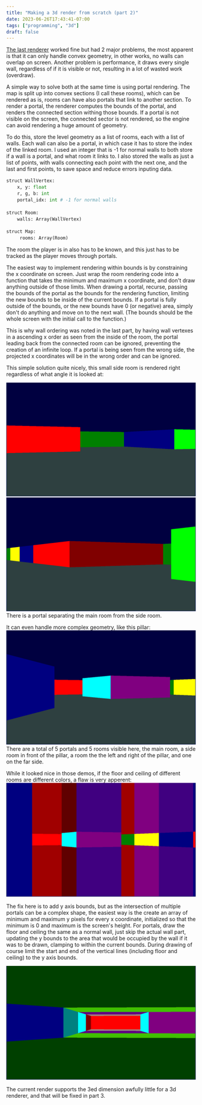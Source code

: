 ```yaml
---
title: "Making a 3d render from scratch (part 2)"
date: 2023-06-26T17:43:41-07:00
tags: ["programming", "3d"]
draft: false
---
```


[The last renderer](../part1) worked fine but had 2 major problems, the most apparent is that it can only handle convex geometry, in other works, no walls can overlap on screen.
Another problem is performance, it draws every single wall, regardless of if it is visible or not, resulting in a lot of wasted work (overdraw).

A simple way to solve both at the same time is using portal rendering.
The map is split up into convex sections (I call these rooms), which can be rendered as is, rooms can have also portals that link to another section.
To render a portal, the renderer computes the bounds of the portal, and renders the connected section withing those bounds.
If a portal is not visible on the screen, the connected sector is not rendered, so the engine can avoid rendering a huge amount of geometry.

To do this, store the level geometry as a list of rooms, each with a list of walls.
Each wall can also be a portal, in which case it has to store the index of the linked room. 
I used an integer that is -1 for normal walls to both store if a wall is a portal, and what room it links to.
I also stored the walls as just a list of points, with walls connecting each point with the next one, and the last and first points, to save space and reduce errors inputing data.

```py
struct WallVertex:
	x, y: float
	r, g, b: int
	portal_idx: int # -1 for normal walls

struct Room:
	walls: Array(WallVertex)
	
struct Map:
	 rooms: Array(Room)
```

The room the player is in also has to be known, and this just has to be tracked as the player moves through portals.

The easiest way to implement rendering within bounds is by constraining the x coordinate on screen.
Just wrap the room rendering code into a function that takes the minimum and maximum x coordinate, and don't draw anything outside of those limits.
When drawing a portal, recurse, passing the bounds of the portal as the bounds for the rendering function, limiting the new bounds to be inside of the current bounds.
If a portal is fully outside of the bounds, or the new bounds have 0 (or negative) area, simply don't do anything and move on to the next wall.
(The bounds should be the whole screen with the initial call to the function.)

This is why wall ordering was noted in the last part, by having wall vertexes in a ascending x order as seen from the inside of the room, the portal leading back from the connected room can be ignored, preventing the creation of an infinite loop.
If a portal is being seen from the wrong side, the projected x coordinates will be in the wrong order and can be ignored.

This simple solution quite nicely, this small side room is rendered right regardless of what angle it is looked at:

![A small room to the side of the current room](portal1.png)
![A small room to the side of the current room, from a different angle](portal2.png)
There is a portal separating the main room from the side room.

It can even handle more complex geometry, like this pillar:
![A larger side room containing a pillar](portal3.png)
There are a total of 5 portals and 5 rooms visible here, the main room, a side room in front of the pillar, a room the the left and right of the pillar, and one on the far side.  

While it looked nice in those demos, if the floor and ceiling of different rooms are different colors, a flaw is very apperent:
![The same view of the pillar, but with the floor and ceiling of a room extending to the top of the screen](broken.png)

The fix here is to add y axis bounds, but as the intersection of multiple portals can be a complex shape, the easiest way is the create an array of minimum and maximum y pixels for every x coordinate, initialized so that the minimum is 0 and maximum is the screen's height.
For portals, draw the floor and ceiling the same as a normal wall, just skip the actual wall part, updating the y bounds to the area that would be occupied by the wall if it was to be drawn, clamping to within the current bounds.
During drawing of course limit the start and end of the vertical lines (including floor and ceiling) to the y axis bounds.

![The pillar, rendered correctly with different colors of floor and ceiling](fixed.png)

The current render supports the 3ed dimension awfully little for a 3d renderer, and that will be fixed in part 3.
